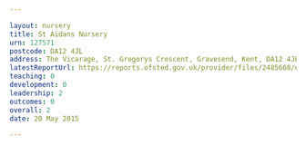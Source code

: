 ```yaml
---

layout: nursery
title: St Aidans Nursery
urn: 127571
postcode: DA12 4JL
address: The Vicarage, St. Gregorys Crescent, Gravesend, Kent, DA12 4JL
latestReportUrl: https://reports.ofsted.gov.uk/provider/files/2485668/urn/127571.pdf
teaching: 0
development: 0
leadership: 2
outcomes: 0
overall: 2
date: 20 May 2015

---
```

